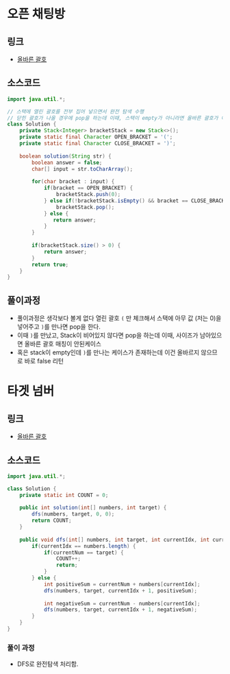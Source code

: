 # 오픈 채팅방

## 링크
+ [올바른 괄호](https://programmers.co.kr/learn/courses/30/lessons/12909)


## 소스코드
```.java
import java.util.*;

// 스택에 열린 괄호를 전부 집어 넣으면서 완전 탐색 수행
// 닫힌 괄호가 나올 경우에 pop을 하는데 이때, 스택이 empty가 아니라면 올바른 괄호가 아님.
class Solution {
    private Stack<Integer> bracketStack = new Stack<>();
    private static final Character OPEN_BRACKET = '(';
    private static final Character CLOSE_BRACKET = ')';
    
    boolean solution(String str) {
        boolean answer = false;
        char[] input = str.toCharArray();
        
        for(char bracket : input) {
            if(bracket == OPEN_BRACKET) {
                bracketStack.push(0);
            } else if(!bracketStack.isEmpty() && bracket == CLOSE_BRACKET) {
                bracketStack.pop();
            } else {
               return answer;
            }
        }
        
        if(bracketStack.size() > 0) {
            return answer;
        }
        return true;
    }
}
```
## 풀이과정
+ 풀이과정은 생각보다 볼게 없다 열린 괄호 `(` 만 체크해서 스택에 아무 값 (저는 0)을 넣어주고 `)`를 만나면 pop을 한다.
+ 이때 `)`를 만났고, Stack이 비어있지 않다면 pop을 하는데 이때, 사이즈가 남아있으면 올바른 괄호 매칭이 안된케이스
+ 혹은 stack이 empty인데 `)`를 만나는 케이스가 존재하는데 이건 올바르지 않으므로 바로 false 리턴

# 타겟 넘버

## 링크
+ [올바른 괄호](https://programmers.co.kr/learn/courses/30/lessons/43165)

## 소스코드
```.java
import java.util.*;

class Solution {
    private static int COUNT = 0;
    
    public int solution(int[] numbers, int target) {
        dfs(numbers, target, 0, 0);
        return COUNT;
    }
    
    public void dfs(int[] numbers, int target, int currentIdx, int currentNum) {
        if(currentIdx == numbers.length) {
            if(currentNum == target) {
                COUNT++;
                return;
            }
        } else {
            int positiveSum = currentNum + numbers[currentIdx];  
            dfs(numbers, target, currentIdx + 1, positiveSum);
            
            int negativeSum = currentNum - numbers[currentIdx];
            dfs(numbers, target, currentIdx + 1, negativeSum);
        }
    }
}
```
### 풀이 과정 
+ DFS로 완전탐색 처리함. 